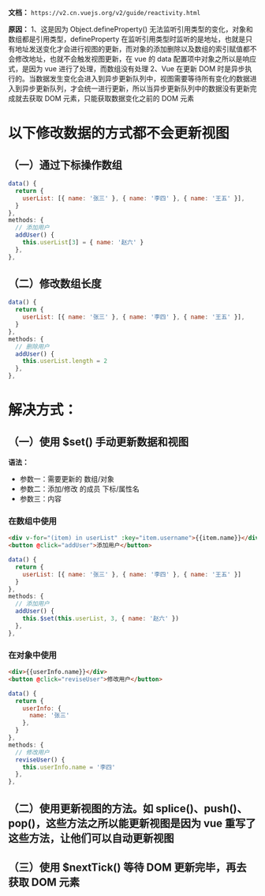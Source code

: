 **文档：** `https://v2.cn.vuejs.org/v2/guide/reactivity.html`

**原因：** 
  1、这是因为 Object.defineProperty() 无法监听引用类型的变化，对象和数组都是引用类型，defineProperty 在监听引用类型时监听的是地址，也就是只有地址发送变化才会进行视图的更新，而对象的添加删除以及数组的索引赋值都不会修改地址，也就不会触发视图更新，在 vue 的 data 配置项中对象之所以是响应式，是因为 vue 进行了处理，而数组没有处理
  2、Vue 在更新 DOM 时是异步执行的。当数据发生变化会进入到异步更新队列中，视图需要等待所有变化的数据进入到异步更新队列，才会统一进行更新，所以当异步更新队列中的数据没有更新完成就去获取 DOM 元素，只能获取数据变化之前的 DOM 元素

# 以下修改数据的方式都不会更新视图
  ## （一）通过下标操作数组
  ```js
  data() {
    return {
      userList: [{ name: '张三' }, { name: '李四' }, { name: '王五' }],
    }
  },
  methods: {
    // 添加用户
    addUser() {
      this.userList[3] = { name: '赵六' } 
    },
  },
  ```

  ## （二）修改数组长度
  ```js
  data() {
    return {
      userList: [{ name: '张三' }, { name: '李四' }, { name: '王五' }],
    }
  },
  methods: {
    // 删除用户
    addUser() {
      this.userList.length = 2
    },
  },
  ```

# 解决方式：
  ## （一）使用 $set() 手动更新数据和视图
  **语法：** 
  - 参数一：需要更新的 数组/对象
  - 参数二：添加/修改 的成员 下标/属性名
  - 参数三：内容

  ### 在数组中使用
  ```html
  <div v-for="(item) in userList" :key="item.username">{{item.name}}</div>
  <button @click="addUser">添加用户</button>
  ```

  ```js
  data() {
    return {
      userList: [{ name: '张三' }, { name: '李四' }, { name: '王五' }]
    }
  },
  methods: {
    // 添加用户
    addUser() {
      this.$set(this.userList, 3, { name: '赵六' })
    },
  },
  ```

  ### 在对象中使用
  ```html
  <div>{{userInfo.name}}</div>
  <button @click="reviseUser">修改用户</button>
  ```

  ```js
  data() {
    return {
      userInfo: {
        name: '张三'
      },
    }
  },
  methods: {
    // 修改用户
    reviseUser() {
      this.userInfo.name = '李四'
    },
  },
  ```

  ## （二）使用更新视图的方法。如 splice()、push()、pop()，这些方法之所以能更新视图是因为 vue 重写了这些方法，让他们可以自动更新视图

  ## （三）使用 $nextTick() 等待 DOM 更新完毕，再去获取 DOM 元素
